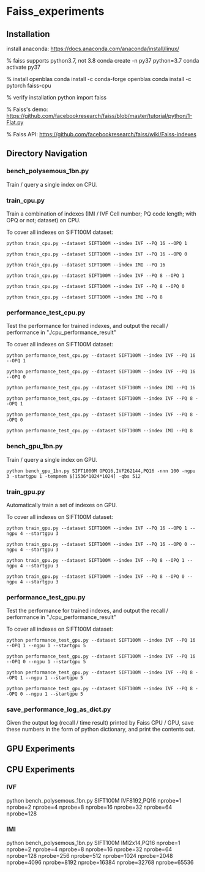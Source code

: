 # Faiss_experiments

## Installation

install anaconda: https://docs.anaconda.com/anaconda/install/linux/

% faiss supports python3.7, not 3.8
conda create -n py37 python=3.7
conda activate py37

% install openblas
conda install -c conda-forge openblas
conda install -c pytorch faiss-cpu

% verify installation
python 
import faiss

% Faiss's demo: 
https://github.com/facebookresearch/faiss/blob/master/tutorial/python/1-Flat.py

% Faiss API: 
https://github.com/facebookresearch/faiss/wiki/Faiss-indexes

## Directory Navigation

### bench_polysemous_1bn.py

Train / query a single index on CPU.

### train_cpu.py

Train a combination of indexes (IMI / IVF Cell number; PQ code length; with OPQ or not; dataset) on CPU.

To cover all indexes on SIFT100M dataset: 

```
python train_cpu.py --dataset SIFT100M --index IVF --PQ 16 --OPQ 1

python train_cpu.py --dataset SIFT100M --index IVF --PQ 16 --OPQ 0

python train_cpu.py --dataset SIFT100M --index IMI --PQ 16

python train_cpu.py --dataset SIFT100M --index IVF --PQ 8 --OPQ 1

python train_cpu.py --dataset SIFT100M --index IVF --PQ 8 --OPQ 0

python train_cpu.py --dataset SIFT100M --index IMI --PQ 8
```

### performance_test_cpu.py

Test the performance for trained indexes, and output the recall / performance in "./cpu_performance_result"

To cover all indexes on SIFT100M dataset:  

```
python performance_test_cpu.py --dataset SIFT100M --index IVF --PQ 16 --OPQ 1

python performance_test_cpu.py --dataset SIFT100M --index IVF --PQ 16 --OPQ 0

python performance_test_cpu.py --dataset SIFT100M --index IMI --PQ 16

python performance_test_cpu.py --dataset SIFT100M --index IVF --PQ 8 --OPQ 1

python performance_test_cpu.py --dataset SIFT100M --index IVF --PQ 8 --OPQ 0

python performance_test_cpu.py --dataset SIFT100M --index IMI --PQ 8
```

### bench_gpu_1bn.py

Train / query a single index on GPU.

```
python bench_gpu_1bn.py SIFT1000M OPQ16,IVF262144,PQ16 -nnn 100 -ngpu 3 -startgpu 1 -tempmem $[1536*1024*1024] -qbs 512
```

### train_gpu.py

Automatically train a set of indexes on GPU.

To cover all indexes on SIFT100M dataset:  

```
python train_gpu.py --dataset SIFT100M --index IVF --PQ 16 --OPQ 1 --ngpu 4 --startgpu 3

python train_gpu.py --dataset SIFT100M --index IVF --PQ 16 --OPQ 0 --ngpu 4 --startgpu 3

python train_gpu.py --dataset SIFT100M --index IVF --PQ 8 --OPQ 1 --ngpu 4 --startgpu 3

python train_gpu.py --dataset SIFT100M --index IVF --PQ 8 --OPQ 0 --ngpu 4 --startgpu 3
```

### performance_test_gpu.py

Test the performance for trained indexes, and output the recall / performance in "./cpu_performance_result"

To cover all indexes on SIFT100M dataset:  

```
python performance_test_gpu.py --dataset SIFT100M --index IVF --PQ 16 --OPQ 1 --ngpu 1 --startgpu 5

python performance_test_gpu.py --dataset SIFT100M --index IVF --PQ 16 --OPQ 0 --ngpu 1 --startgpu 5

python performance_test_gpu.py --dataset SIFT100M --index IVF --PQ 8 --OPQ 1 --ngpu 1 --startgpu 5

python performance_test_gpu.py --dataset SIFT100M --index IVF --PQ 8 --OPQ 0 --ngpu 1 --startgpu 5
```

### save_performance_log_as_dict.py

Given the output log (recall / time result) printed by Faiss CPU / GPU, save these numbers in the form of python dictionary, and print the contents out.

## GPU Experiments

## CPU Experiments

### IVF

python bench_polysemous_1bn.py SIFT100M IVF8192,PQ16 nprobe=1 nprobe=2 nprobe=4 nprobe=8 nprobe=16 nprobe=32 nprobe=64 nprobe=128

### IMI

python bench_polysemous_1bn.py SIFT100M IMI2x14,PQ16 nprobe=1 nprobe=2 nprobe=4 nprobe=8 nprobe=16 nprobe=32 nprobe=64 nprobe=128 nprobe=256 nprobe=512 nprobe=1024 nprobe=2048 nprobe=4096 nprobe=8192 nprobe=16384 nprobe=32768 nprobe=65536 
